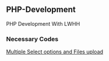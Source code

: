 ## PHP-Development
PHP Development With LWHH
### Necessary Codes
<a href="https://github.com/zmfoundation/PHP-Development/blob/master/Multiple%20files%20Upload%20%26%26%20Select">Multiple Select options and Files upload</a>

